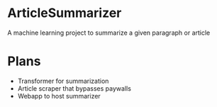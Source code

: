 # ArticleSummarizer    
A machine learning project to summarize a given paragraph or article

# Plans
- Transformer for summarization
- Article scraper that bypasses paywalls
- Webapp to host summarizer
